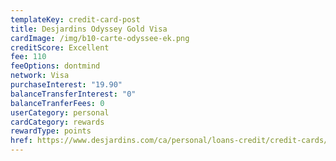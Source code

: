 ```yaml
---
templateKey: credit-card-post
title: Desjardins Odyssey Gold Visa
cardImage: /img/b10-carte-odyssee-ek.png
creditScore: Excellent
fee: 110
feeOptions: dontmind
network: Visa
purchaseInterest: "19.90"
balanceTransferInterest: "0"
balanceTranferFees: 0
userCategory: personal
cardCategory: rewards
rewardType: points
href: https://www.desjardins.com/ca/personal/loans-credit/credit-cards/visa-odyssey-gold/index.jsp
---
```

